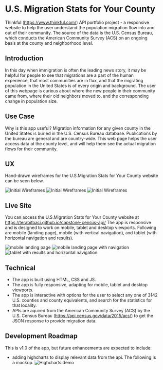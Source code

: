 
# U.S. Migration Stats for Your County
Thinkful (https://www.thinkful.com/) API portfolio project - a responsive website to help the user understand the population migration flow into and out of their community. The source of the data is the U.S. Census Bureau, which conducts the American Community Survey (ACS) on an ongoing basis at the county and neighborhood level.


## Introduction
In this day when immigration is often the leading news story, it may be helpful for people to see that migrations are a part of the human experience, that most communities are in flux, and that the migrating population in the United States is of every origin and background. The user of this webpage is curious about where the new people in their community came from, where their old neighbors moved to, and the corresponding change in population size.



## Use Case
Why is this app useful? Migration information for any given county in the United States is buried in the U.S. Census Bureau database. Publications by the bureau are general and are country-wide. This web page helps the user access data at the county level, and will help them see the actual migration flows for their community.

## UX

Hand-drawn wireframes for the U.S.Migration Stats for Your County website can be seen below.

![Initial Wireframes](https://github.com/terabitbaci/capstone-census-api/blob/master/user-stories-and-wireframes/screen-1-small.jpg)               ![Initial Wireframes](https://github.com/terabitbaci/capstone-census-api/blob/master/user-stories-and-wireframes/screen-2-small.jpg)
![Initial Wireframes](https://github.com/terabitbaci/capstone-census-api/blob/master/user-stories-and-wireframes/screen-3-small.jpg)


## Live Site
You can access the U.S.Migration Stats for Your County website at https://terabitbaci.github.io/capstone-census-api/
The app is responsive and is designed to work on mobile, tablet and desktop viewports. Following are mobile (landing page), mobile (with vertical navigation), and tablet (with horizontal navigation and results).


![mobile landing page](https://github.com/terabitbaci/capstone-census-api/blob/master/user-stories-and-wireframes/mobile-landing-page-half.png)
![mobile landing page with navigation](https://github.com/terabitbaci/capstone-census-api/blob/master/user-stories-and-wireframes/mobile-with-nav-half.png)
![tablet with results and horizontal navigation](https://github.com/terabitbaci/capstone-census-api/blob/master/user-stories-and-wireframes/tablet-with-horiz-nav-and-results.png)


## Technical
* The app is built using HTML, CSS and JS.
* The app is fully responsive, adapting for mobile, tablet and desktop viewports.
* The app is interactive with options for the user to select any one of 3142 U.S. counties and county equivalents, and search for the statistics for that locality.
* APIs are aquired from the American Community Survey (ACS) by the U.S. Census Bureau (https://api.census.gov/data/2015/acs/) to get the JSON response to provide migration data.


## Development Roadmap
This is v1.0 of the app, but future enhancements are expected to include:
* adding highcharts to display relevant data from the api. The following is a mockup.
![Highcharts demo](https://github.com/terabitbaci/capstone-census-api/blob/master/user-stories-and-wireframes/Highcharts-demo.png)

